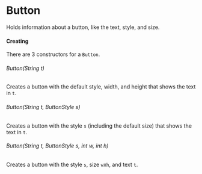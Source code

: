 # Button

Holds information about a button, like the text, style, and size.

#### Creating

There are 3 constructors for a `Button`.

###### Button(String t)

Creates a button with the default style, width, and height that shows the text in `t`.

###### Button(String t, ButtonStyle s)

Creates a button with the style `s` (including the default size) that shows the text in `t`.

###### Button(String t, ButtonStyle s, int w, int h)

Creates a button with the style `s`, size `w`x`h`, and text `t`.
